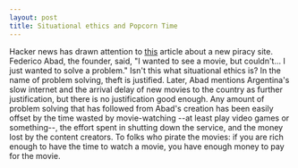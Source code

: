 ```yaml
---
layout: post
title: Situational ethics and Popcorn Time 
---
```


Hacker news has drawn attention to [this](http://www.dn.no/magasinet/2015/09/07/1606/Popcorn-Time/inside-popcorn-time--the-worlds-fastest-growing-piracy-site) article about a new piracy site. Federico Abad, the founder, said, "I wanted to see a movie, but couldn't... I just wanted to solve a problem." Isn't this what situational ethics is? In the name of problem solving, theft is justified. Later, Abad mentions Argentina's slow internet and the arrival delay of new movies to the country as further justification, but there is no justification good enough. Any amount of problem solving that has followed from Abad's creation has been easily offset by the time wasted by movie-watching --at least play video games or something--, the effort spent in shutting down the service, and the money lost by the content creators. To folks who pirate the movies: if you are rich enough to have the time to watch a movie, you have enough money to pay for the movie.
